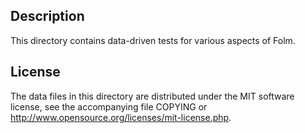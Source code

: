 Description
------------

This directory contains data-driven tests for various aspects of Folm.

License
--------

The data files in this directory are distributed under the MIT software
license, see the accompanying file COPYING or
http://www.opensource.org/licenses/mit-license.php.

